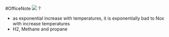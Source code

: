 #OfficeNote
![](https://i.imgur.com/3xMaK0M.png)
?
- as exponential increase with temperatures, it is exponentially bad to Nox with increase temperatures
- H2, Methane and propane
<!--SR:!2024-07-06,3,250-->